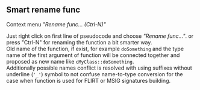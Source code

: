 ## Smart rename func
Context menu *"Rename func... (Ctrl-N)"*

Just right click on first line of pseudocode and choose *"Rename func..."*. or press "Ctrl-N" for renaming the function a bit smarter way.  
Old name of the function, if exist, for example `doSomething` and the type name of the first argument of function will be connected together and proposed as new name like `cMyClass::doSomething`.  
Additionally possible names conflict is resolved with using suffixes without underline (`'_'`) symbol to not confuse name-to-type conversion for the case when function is used for FLIRT or MSIG signatures building.
